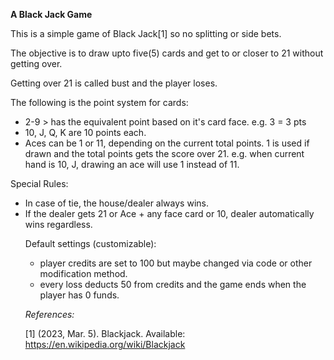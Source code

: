 <b>A Black Jack Game</b>

This is a simple game of Black Jack[1] so no splitting or side bets.

The objective is to draw upto five(5) cards and get to or closer to 21 without getting over.

Getting over 21 is called bust and the player loses.

The following is the point system for cards:
<ul>
    <li> 2-9 > has the equivalent point based on it's card face. e.g. 3 = 3 pts </li>
    <li> 10, J, Q, K are 10 points each. </li>
    <li> Aces can be 1 or 11, depending on the current total points. 1 is used if drawn and the total points gets the score over 21. e.g. when current hand is 10, J, drawing an ace will use 1 instead of 11. </li>
</ul>

Special Rules:
<ul>
    <li>In case of tie, the house/dealer always wins.</li>
    <li>If the dealer gets 21 or Ace + any face card or 10, dealer automatically wins regardless.</li>

Default settings (customizable):
<ul>
    <li>player credits are set to 100 but maybe changed via code or other modification method.</li>
    <li>every loss deducts 50 from credits and the game ends when the player has 0 funds.</li>
</ul>

<i>References:</i>

[1] (2023, Mar. 5). Blackjack. Available: https://en.wikipedia.org/wiki/Blackjack